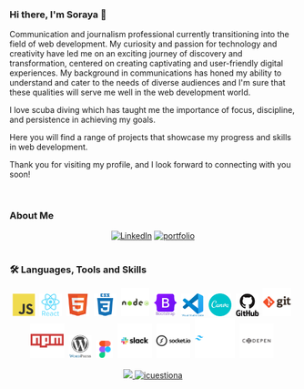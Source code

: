 ### Hi there, I'm Soraya 👋

<p>
Communication and journalism professional currently transitioning into the field of web development. My curiosity and passion for technology and creativity have led me on an exciting journey of discovery and transformation, centered on creating captivating and user-friendly digital experiences. 
My background in communications has honed my ability to understand and cater to the needs of diverse audiences and I'm sure that these qualities will serve me well in the web development world.
  
I love scuba diving which has taught me the importance of focus, discipline, and persistence in achieving my goals. 
  
Here you will find a range of projects that showcase my progress and skills in web development.
  
Thank you for visiting my profile, and I look forward to connecting with you soon!
</p>

<br>

### About Me

<div align="center">
    <a href="https://www.linkedin.com/in/sorayacarvajal/" target="_blank"><img alt="LinkedIn" width="100" height="30" src="https://img.shields.io/badge/-LinkedIn-0077B5?style=flat-square&logo=Linkedin&logoColor=white"></a>
    <a href="https://soraya-carvajal-portfolio.netlify.app/" target="_blank">
<img src=https://img.shields.io/badge/-Portfolio-important" width="80" height="30" alt="portfolio" />
</a>
</div>

<br>

### :hammer_and_wrench: Languages, Tools and Skills

<div align="center">
  <img src="https://github.com/devicons/devicon/blob/master/icons/javascript/javascript-original.svg" title="JavaScript" alt="JavaScript" width="40" height="40"/>&nbsp;
  <img src="https://github.com/devicons/devicon/blob/master/icons/react/react-original-wordmark.svg" title="React" alt="React" width="40" height="40"/>&nbsp;
  <img src="https://github.com/devicons/devicon/blob/master/icons/html5/html5-original.svg" title="HTML5" alt="HTML" width="40" height="40"/>&nbsp;
  <img src="https://github.com/devicons/devicon/blob/master/icons/css3/css3-plain-wordmark.svg" title="CSS3" alt="CSS" width="40" height="40"/>&nbsp;
  <img src="https://github.com/devicons/devicon/blob/master/icons/nodejs/nodejs-original-wordmark.svg" title="NodeJS" alt="NodeJS" width="50" height="50"/>&nbsp;
  <img src="https://github.com/devicons/devicon/blob/master/icons/bootstrap/bootstrap-original-wordmark.svg" title="Boostrap" alt="boostrap" width="40" height="40"/>&nbsp;
  <img src="https://github.com/devicons/devicon/blob/master/icons/vscode/vscode-original-wordmark.svg" title="Vscode" alt="Vscode" width="40" height="40"/>&nbsp;
  <img src="https://github.com/devicons/devicon/blob/master/icons/canva/canva-original.svg" title="Canva" alt="Canva" width="40" height="40"/>&nbsp;
  <img src="https://github.com/devicons/devicon/blob/master/icons/github/github-original-wordmark.svg" title="Github" alt="Github" width="40" height="40"/>&nbsp;
  <img src="https://github.com/devicons/devicon/blob/master/icons/git/git-original-wordmark.svg" title="Git" **alt="Git" width="50" height="50"/>&nbsp;
  <img src="https://github.com/devicons/devicon/blob/master/icons/npm/npm-original-wordmark.svg" title="Npm" alt="Npm" width="60" height="60"/>&nbsp;
  <img src="https://github.com/devicons/devicon/blob/master/icons/wordpress/wordpress-original.svg" title="Wordpress" alt="Wordpress" width="40" height="40"/>&nbsp;
  <img src="https://github.com/devicons/devicon/blob/master/icons/figma/figma-original.svg" title="Figma" alt="Figma" width="30" height="30"/>&nbsp;
  <img src="https://github.com/devicons/devicon/blob/master/icons/slack/slack-original-wordmark.svg" title="Slack" alt="Slack" width="60" height="60"/>&nbsp;
  <img src="https://github.com/devicons/devicon/blob/master/icons/socketio/socketio-original-wordmark.svg" title="Socketio" alt="Socketio" width="60" height="60"/>&nbsp;
  <img src="https://github.com/devicons/devicon/blob/master/icons/tailwindcss/tailwindcss-original-wordmark.svg" title="Tailwind" alt="Tailwind" width=70" height="70"/>&nbsp;
  <img src="https://github.com/devicons/devicon/blob/master/icons/codepen/codepen-original-wordmark.svg" title="Codepen" alt="Codepen" width="60" height="60"/>&nbsp;
  
 </div>

<br>

<div align="center">

<a href="https://github.com/icuestiona/">
  <img src="https://github-readme-stats.vercel.app/api?username=icuestiona&include_all_commits=true&count_private=true&hide=contribs,prs&cache_seconds=86400&show_icons=true&line_height=20&theme=tokyonight" width="450"/>
  <img src="https://github-readme-stats.vercel.app/api/top-langs?username=icuestiona&show_icons=true&locale=en&layout=compact&line_height=20&title_color=7A7ADB&icon_color=2234AE&text_color=D3D3D3&bg_color=0,000000,130F40" width="350"  alt="icuestiona"/>

</a>
</div>

<br>




<!--

**icuestiona/icuestiona** is a ✨ _special_ ✨ repository because its `README.md` (this file) appears on your GitHub profile.

Here are some ideas to get you started:

- 🔭 I’m currently working on ...
- 🌱 I’m currently learning ...
- 👯 I’m looking to collaborate on ...
- 🤔 I’m looking for help with ...
- 💬 Ask me about ...
- 📫 How to reach me: ...
- 😄 Pronouns: ...
- ⚡ Fun fact: ...
-->

